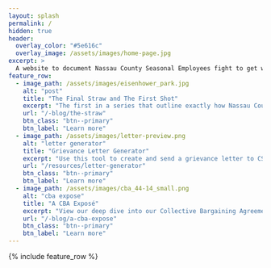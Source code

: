 ```yaml
---
layout: splash
permalink: /
hidden: true
header:
  overlay_color: "#5e616c"
  overlay_image: /assets/images/home-page.jpg
excerpt: >
  A website to document Nassau County Seasonal Employees fight to get what they deserve.<br />
feature_row:
  - image_path: /assets/images/eisenhower_park.jpg
    alt: "post"
    title: "The Final Straw and The First Shot"
    excerpt: "The first in a series that outline exactly how Nassau County Seasonal Employees have been taken advantage of by the County and how the “Union” they pay to protect them is either complicit or negligent."
    url: "/-blog/the-straw"
    btn_class: "btn--primary"
    btn_label: "Learn more"
  - image_path: /assets/images/letter-preview.png
    alt: "letter generator"
    title: "Grievance Letter Generator"
    excerpt: "Use this tool to create and send a grievance letter to CSEA Local 830 to support our cause!"
    url: "/resources/letter-generator"
    btn_class: "btn--primary"
    btn_label: "Learn more"
  - image_path: /assets/images/cba_44-14_small.png
    alt: "cba expose"
    title: "A CBA Exposé"
    excerpt: "View our deep dive into our Collective Bargaining Agreement and see exactly how much you have been exploited"
    url: "/-blog/a-cba-expose"
    btn_class: "btn--primary"
    btn_label: "Learn more"      
---
```


{% include feature_row %}
